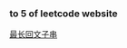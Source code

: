 ### to 5 of leetcode website

[最长回文子串](https://leetcode-cn.com/problems/longest-palindromic-substring/)